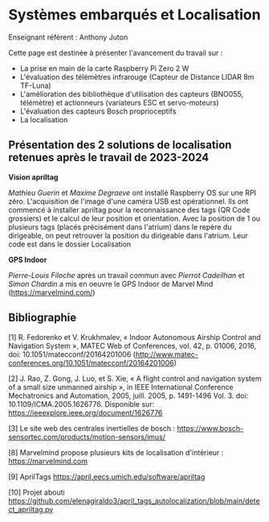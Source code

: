 # Systèmes embarqués et Localisation

Enseignant référent : Anthony Juton

Cette page est destinée à présenter l'avancement du travail sur :

* La prise en main de la carte Raspberry Pi Zero 2 W
* L'évaluation des télémètres infrarouge (Capteur de Distance LIDAR 8m TF-Luna)
* L'amélioration des bibliothèque d'utilisation des capteurs (BNO055, télémètre) et actionneurs (variateurs ESC et servo-moteurs)
* L'évaluation des capteurs Bosch proprioceptifs
* La localisation

## Présentation des 2 solutions de localisation retenues après le travail de 2023-2024

**Vision apriltag**

*Mathieu Guerin* et *Maxime Degraeve* ont installé Raspberry OS sur une RPI zéro. L'acquisition de l'image d'une caméra USB est opérationnel. Ils ont commencé à installer apriltag pour la reconnaissance des tags (QR Code grossiers) et le calcul de leur position et orientation. Avec la position de 1 ou plusieurs tags (placés précisément dans l'atrium) dans le repère du dirigeable, on peut retrouver la position du dirigeable dans l'atrium. Leur code est dans le dossier Localisation

**GPS Indoor**

*Pierre-Louis Filoche* après un travail commun avec *Pierrot Cadeilhan* et *Simon Chardin* a mis en oeuvre le GPS Indoor de Marvel Mind (https://marvelmind.com/)


## Bibliographie

[1] R. Fedorenko et V. Krukhmalev, « Indoor Autonomous Airship Control and Navigation System », MATEC Web of Conferences, vol. 42, p. 01006, 2016, doi: 10.1051/matecconf/20164201006 (http://www.matec-conferences.org/10.1051/matecconf/20164201006)

[2] J. Rao, Z. Gong, J. Luo, et S. Xie, « A flight control and navigation system of a small size unmanned airship », in IEEE International Conference Mechatronics and Automation, 2005, juill. 2005, p. 1491-1496 Vol. 3. doi: 10.1109/ICMA.2005.1626776. Disponible sur: https://ieeexplore.ieee.org/document/1626776

[3] Le site web des centrales inertielles de bosch : https://www.bosch-sensortec.com/products/motion-sensors/imus/

[8] Marvelmind propose plusieurs kits de localisation d'intérieur : https://marvelmind.com

[9] AprilTags https://april.eecs.umich.edu/software/apriltag

[10] Projet abouti https://github.com/elenagiraldo3/april_tags_autolocalization/blob/main/detect_apriltag.py


